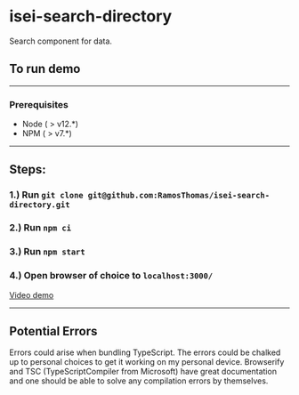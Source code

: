 # isei-search-directory

Search component for data.

## To run demo

---

### Prerequisites

- Node ( > v12.\*)
- NPM ( > v7.\*)

---

## Steps:

### 1.) Run `git clone git@github.com:RamosThomas/isei-search-directory.git`

### 2.) Run `npm ci`

### 3.) Run `npm start`

### 4.) Open browser of choice to `localhost:3000/`

[Video demo](https://raw.githubusercontent.com/RamosThomas/isei-search-directory/main/docs/SearchFieldVideo.mp4)

---

## Potential Errors

Errors could arise when bundling TypeScript. The errors could be chalked up to personal choices to get it working on my personal device. Browserify and TSC (TypeScriptCompiler from Microsoft) have great documentation and one should be able to solve any compilation errors by themselves.
